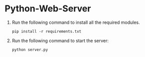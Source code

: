 # Python-Web-Server

1. Run the following command to install all the required modules.
	```
	pip install -r requirements.txt
	```

2. Run the following command to start the server:
	```
	python server.py
	```

